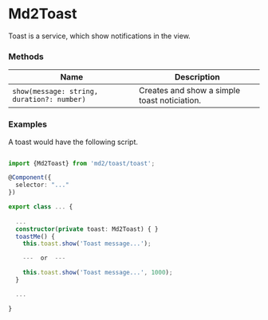 # Md2Toast
Toast is a service, which show notifications in the view.

### Methods

| Name | Description |
| --- | --- |
| `show(message: string, duration?: number)` | Creates and show a simple toast noticiation. |


### Examples
A toast would have the following script.
```ts

import {Md2Toast} from 'md2/toast/toast';

@Component({
  selector: "..."
})

export class ... {
    
  ...
  constructor(private toast: Md2Toast) { }
  toastMe() {
    this.toast.show('Toast message...');

    ---  or  ---

    this.toast.show('Toast message...', 1000);
  }

  ...

}
 ```
